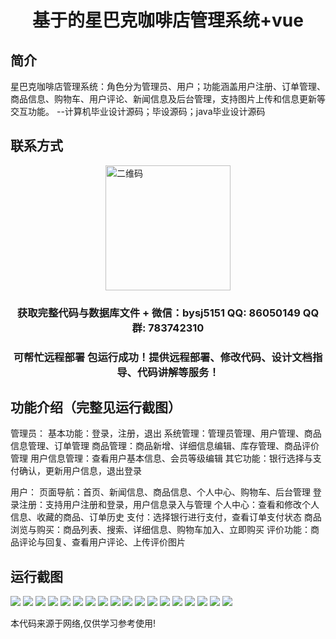 <p><h1 align="center">基于的星巴克咖啡店管理系统+vue</h1></p>

## 简介
星巴克咖啡店管理系统：角色分为管理员、用户；功能涵盖用户注册、订单管理、商品信息、购物车、用户评论、新闻信息及后台管理，支持图片上传和信息更新等交互功能。    --计算机毕业设计源码；毕设源码；java毕业设计源码


## 联系方式
<img src="https://bs-1329754181.cos.ap-shanghai.myqcloud.com/wx.jpg" alt="二维码" style="display: block; margin: 0 auto;" width="200px">
<p><h3 align="center">获取完整代码与数据库文件 + 微信：bysj5151 QQ: 86050149 QQ群: 783742310</h3></p>
<p><h3 align="center">可帮忙远程部署 包运行成功！提供远程部署、修改代码、设计文档指导、代码讲解等服务！</h3></p>

## 功能介绍（完整见运行截图）
管理员： 基本功能：登录，注册，退出 系统管理：管理员管理、用户管理、商品信息管理、订单管理 商品管理：商品新增、详细信息编辑、库存管理、商品评价管理 用户信息管理：查看用户基本信息、会员等级编辑 其它功能：银行选择与支付确认，更新用户信息，退出登录

用户： 页面导航：首页、新闻信息、商品信息、个人中心、购物车、后台管理 登录注册：支持用户注册和登录，用户信息录入与管理 个人中心：查看和修改个人信息、收藏的商品、订单历史 支付：选择银行进行支付，查看订单支付状态 商品浏览与购买：商品列表、搜索、详细信息、购物车加入、立即购买 评价功能：商品评论与回复、查看用户评论、上传评价图片


## 运行截图
![](https://bs-1329754181.cos.ap-shanghai.myqcloud.com/ssm/StarbucksCoffeeShopManagementSystem/img/001.jpg)
![](https://bs-1329754181.cos.ap-shanghai.myqcloud.com/ssm/StarbucksCoffeeShopManagementSystem/img/002.jpg)
![](https://bs-1329754181.cos.ap-shanghai.myqcloud.com/ssm/StarbucksCoffeeShopManagementSystem/img/003.jpg)
![](https://bs-1329754181.cos.ap-shanghai.myqcloud.com/ssm/StarbucksCoffeeShopManagementSystem/img/004.jpg)
![](https://bs-1329754181.cos.ap-shanghai.myqcloud.com/ssm/StarbucksCoffeeShopManagementSystem/img/005.jpg)
![](https://bs-1329754181.cos.ap-shanghai.myqcloud.com/ssm/StarbucksCoffeeShopManagementSystem/img/006.jpg)
![](https://bs-1329754181.cos.ap-shanghai.myqcloud.com/ssm/StarbucksCoffeeShopManagementSystem/img/007.jpg)
![](https://bs-1329754181.cos.ap-shanghai.myqcloud.com/ssm/StarbucksCoffeeShopManagementSystem/img/008.jpg)
![](https://bs-1329754181.cos.ap-shanghai.myqcloud.com/ssm/StarbucksCoffeeShopManagementSystem/img/009.jpg)
![](https://bs-1329754181.cos.ap-shanghai.myqcloud.com/ssm/StarbucksCoffeeShopManagementSystem/img/010.jpg)
![](https://bs-1329754181.cos.ap-shanghai.myqcloud.com/ssm/StarbucksCoffeeShopManagementSystem/img/011.jpg)
![](https://bs-1329754181.cos.ap-shanghai.myqcloud.com/ssm/StarbucksCoffeeShopManagementSystem/img/012.jpg)
![](https://bs-1329754181.cos.ap-shanghai.myqcloud.com/ssm/StarbucksCoffeeShopManagementSystem/img/013.jpg)
![](https://bs-1329754181.cos.ap-shanghai.myqcloud.com/ssm/StarbucksCoffeeShopManagementSystem/img/014.jpg)
![](https://bs-1329754181.cos.ap-shanghai.myqcloud.com/ssm/StarbucksCoffeeShopManagementSystem/img/015.jpg)
![](https://bs-1329754181.cos.ap-shanghai.myqcloud.com/ssm/StarbucksCoffeeShopManagementSystem/img/016.jpg)
![](https://bs-1329754181.cos.ap-shanghai.myqcloud.com/ssm/StarbucksCoffeeShopManagementSystem/img/017.jpg)
![](https://bs-1329754181.cos.ap-shanghai.myqcloud.com/ssm/StarbucksCoffeeShopManagementSystem/img/018.jpg)

<p>本代码来源于网络,仅供学习参考使用!</p>
